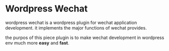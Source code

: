 # Wordpress Wechat 

wordpress wechat is a wordpress plugin for wechat application development. it implements the major functions of wechat provides.

the purpos of this piece plugin is to make wechat development in wordpress env much more **easy** and **fast**.